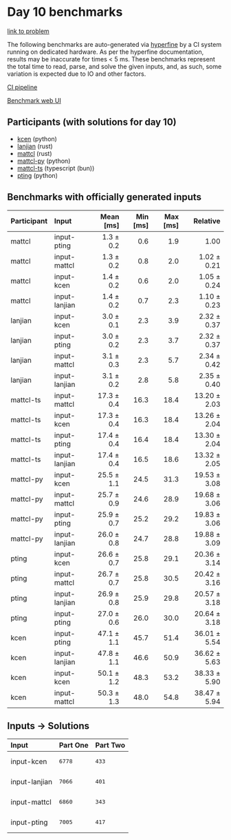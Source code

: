 # Day 10 benchmarks

[link to problem](https://adventofcode.com/2023/day/10)

The following benchmarks are auto-generated via
[hyperfine](https://github.com/sharkdp/hyperfine) by a CI system running on
dedicated hardware. As per the hyperfine documentation, results may be
inaccurate for times < 5 ms. These benchmarks represent the total time to read,
parse, and solve the given inputs, and, as such, some variation is expected due
to IO and other factors.

[CI pipeline](http://ci.papercode.net:8080/teams/main/pipelines/aoc2023)

[Benchmark web UI](https://aoc.ancalagon.black)


## Participants (with solutions for day 10)

- [kcen](https://github.com/kcen/aoc2023) (python)
- [lanjian](https://github.com/lanjian/aoc-2023) (rust)
- [mattcl](https://github.com/mattcl/aoc2023) (rust)
- [mattcl-py](https://github.com/mattcl/aoc2023-py) (python)
- [mattcl-ts](https://github.com/mattcl/aoc2023-js) (typescript (bun))
- [pting](https://github.com/pting/aoc2023) (python)


## Benchmarks with officially generated inputs

| Participant | Input | Mean [ms] | Min [ms] | Max [ms] | Relative |
|:---|:---|---:|---:|---:|---:|
| mattcl | input-pting | 1.3 ± 0.2 | 0.6 | 1.9 | 1.00 |
| mattcl | input-mattcl | 1.3 ± 0.2 | 0.8 | 2.0 | 1.02 ± 0.21 |
| mattcl | input-kcen | 1.4 ± 0.2 | 0.6 | 2.0 | 1.05 ± 0.24 |
| mattcl | input-lanjian | 1.4 ± 0.2 | 0.7 | 2.3 | 1.10 ± 0.23 |
| lanjian | input-kcen | 3.0 ± 0.1 | 2.3 | 3.9 | 2.32 ± 0.37 |
| lanjian | input-pting | 3.0 ± 0.2 | 2.3 | 3.7 | 2.32 ± 0.37 |
| lanjian | input-mattcl | 3.1 ± 0.3 | 2.3 | 5.7 | 2.34 ± 0.42 |
| lanjian | input-lanjian | 3.1 ± 0.2 | 2.8 | 5.8 | 2.35 ± 0.40 |
| mattcl-ts | input-mattcl | 17.3 ± 0.4 | 16.3 | 18.4 | 13.20 ± 2.03 |
| mattcl-ts | input-kcen | 17.3 ± 0.4 | 16.3 | 18.4 | 13.26 ± 2.04 |
| mattcl-ts | input-pting | 17.4 ± 0.4 | 16.4 | 18.4 | 13.30 ± 2.04 |
| mattcl-ts | input-lanjian | 17.4 ± 0.4 | 16.5 | 18.6 | 13.32 ± 2.05 |
| mattcl-py | input-kcen | 25.5 ± 1.1 | 24.5 | 31.3 | 19.53 ± 3.08 |
| mattcl-py | input-mattcl | 25.7 ± 0.9 | 24.6 | 28.9 | 19.68 ± 3.06 |
| mattcl-py | input-pting | 25.9 ± 0.7 | 25.2 | 29.2 | 19.83 ± 3.06 |
| mattcl-py | input-lanjian | 26.0 ± 0.8 | 24.7 | 28.8 | 19.88 ± 3.09 |
| pting | input-kcen | 26.6 ± 0.7 | 25.8 | 29.1 | 20.36 ± 3.14 |
| pting | input-mattcl | 26.7 ± 0.7 | 25.8 | 30.5 | 20.42 ± 3.16 |
| pting | input-lanjian | 26.9 ± 0.8 | 25.9 | 29.8 | 20.57 ± 3.18 |
| pting | input-pting | 27.0 ± 0.6 | 26.0 | 30.0 | 20.64 ± 3.18 |
| kcen | input-pting | 47.1 ± 1.1 | 45.7 | 51.4 | 36.01 ± 5.54 |
| kcen | input-lanjian | 47.8 ± 1.1 | 46.6 | 50.9 | 36.62 ± 5.63 |
| kcen | input-kcen | 50.1 ± 1.2 | 48.3 | 53.2 | 38.33 ± 5.90 |
| kcen | input-mattcl | 50.3 ± 1.3 | 48.0 | 54.8 | 38.47 ± 5.94 |


## Inputs -> Solutions

| Input | Part One | Part Two |
|:---|:---|:---|
|input-kcen|<pre>6778</pre>|<pre>433</pre>|
|input-lanjian|<pre>7066</pre>|<pre>401</pre>|
|input-mattcl|<pre>6860</pre>|<pre>343</pre>|
|input-pting|<pre>7005</pre>|<pre>417</pre>|